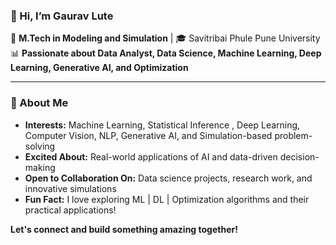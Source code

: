 ### 👋 Hi, I’m Gaurav Lute 


🔬 **M.Tech in Modeling and Simulation** | 🎓 Savitribai Phule Pune University  
📊 **Passionate about Data Analyst, Data Science, Machine Learning, Deep Learning, Generative AI, and Optimization**  

---
### 🚀 About Me  

-  **Interests:** Machine Learning, Statistical Inference , Deep Learning, Computer Vision, NLP, Generative AI, and Simulation-based problem-solving    
- **Excited About:** Real-world applications of AI and data-driven decision-making  
- **Open to Collaboration On:** Data science projects, research work, and innovative simulations  
- **Fun Fact:** I love exploring ML | DL | Optimization algorithms and their practical applications!  

**Let's connect and build something amazing together!** 
